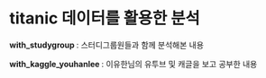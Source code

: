 <h1> titanic 데이터를 활용한 분석 </h1>

<p> <strong> with_studygroup </strong> : 스터디그룹원들과 함께 분석해본 내용 </p>
<p> <strong> with_kaggle_youhanlee </strong> : 이유한님의 유투브 및 캐글을 보고 공부한 내용 </p>
